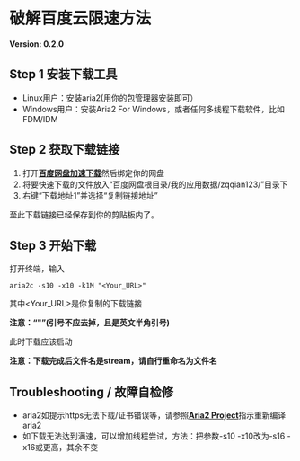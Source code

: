 # 破解百度云限速方法

**Version: 0.2.0**

## Step 1 安装下载工具

* Linux用户：安装aria2(用你的包管理器安装即可）
* Windows用户：安装Aria2 For Windows，或者任何多线程下载软件，比如FDM/IDM

## Step 2 获取下载链接

1. 打开[**百度网盘加速下载**](http://www.loveno.net/baiduyun/login.html)然后绑定你的网盘
2. 将要快速下载的文件放入“百度网盘根目录/我的应用数据/zqqian123/”目录下
3. 右键“下载地址1”并选择“复制链接地址”

至此下载链接已经保存到你的剪贴板内了。

## Step 3 开始下载

打开终端，输入

```
aria2c -s10 -x10 -k1M "<Your_URL>"
```

其中\<Your_URL>是你复制的下载链接

**注意：“"”(引号不应去掉，且是英文半角引号)**

此时下载应该启动

**注意：下载完成后文件名是stream，请自行重命名为文件名**

## Troubleshooting / 故障自检修

* aria2如提示https无法下载/证书错误等，请参照[**Aria2 Project**](https://github.com/aria2/aria2)指示重新编译aria2
* 如下载无法达到满速，可以增加线程尝试，方法：把参数-s10 -x10改为-s16 -x16或更高，其余不变
